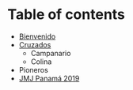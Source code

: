 # Table of contents

* [Bienvenido](README.md)
* [Cruzados](cruzados/README.md)
  * Campanario
  * Colina
* Pioneros
* [JMJ Panamá 2019](jmj-panama-2019.md)

